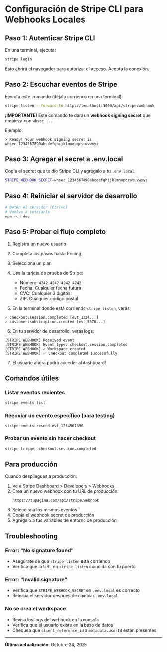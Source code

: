 # Configuración de Stripe CLI para Webhooks Locales

## Paso 1: Autenticar Stripe CLI

En una terminal, ejecuta:

```bash
stripe login
```

Esto abrirá el navegador para autorizar el acceso. Acepta la conexión.

## Paso 2: Escuchar eventos de Stripe

Ejecuta este comando (déjalo corriendo en una terminal):

```bash
stripe listen --forward-to http://localhost:3000/api/stripe/webhook
```

**¡IMPORTANTE!** Este comando te dará un **webhook signing secret** que empieza con `whsec_...`

Ejemplo:

```
> Ready! Your webhook signing secret is whsec_1234567890abcdefghijklmnopqrstuvwxyz
```

## Paso 3: Agregar el secret a .env.local

Copia el secret que te dio Stripe CLI y agrégalo a tu `.env.local`:

```bash
STRIPE_WEBHOOK_SECRET=whsec_1234567890abcdefghijklmnopqrstuvwxyz
```

## Paso 4: Reiniciar el servidor de desarrollo

```bash
# Detén el servidor (Ctrl+C)
# Vuelve a iniciarlo
npm run dev
```

## Paso 5: Probar el flujo completo

1. Registra un nuevo usuario
2. Completa los pasos hasta Pricing
3. Selecciona un plan
4. Usa la tarjeta de prueba de Stripe:
   - Número: `4242 4242 4242 4242`
   - Fecha: Cualquier fecha futura
   - CVC: Cualquier 3 dígitos
   - ZIP: Cualquier código postal

5. En la terminal donde está corriendo `stripe listen`, verás:

```
✓ checkout.session.completed [evt_1234...]
✓ customer.subscription.created [evt_5678...]
```

6. En tu servidor de desarrollo, verás logs:

```
[STRIPE WEBHOOK] Received event
[STRIPE WEBHOOK] Event type: checkout.session.completed
[STRIPE WEBHOOK] ✓ Workspace created
[STRIPE WEBHOOK] ✅ Checkout completed successfully
```

7. El usuario ahora podrá acceder al dashboard!

## Comandos útiles

### Listar eventos recientes

```bash
stripe events list
```

### Reenviar un evento específico (para testing)

```bash
stripe events resend evt_1234567890
```

### Probar un evento sin hacer checkout

```bash
stripe trigger checkout.session.completed
```

## Para producción

Cuando despliegues a producción:

1. Ve a Stripe Dashboard > Developers > Webhooks
2. Crea un nuevo webhook con tu URL de producción:
   ```
   https://tupagina.com/api/stripe/webhook
   ```
3. Selecciona los mismos eventos
4. Copia el webhook secret de producción
5. Agrégalo a tus variables de entorno de producción

## Troubleshooting

### Error: "No signature found"

- Asegúrate de que `stripe listen` está corriendo
- Verifica que la URL en `stripe listen` coincida con tu puerto

### Error: "Invalid signature"

- Verifica que `STRIPE_WEBHOOK_SECRET` en `.env.local` es correcto
- Reinicia el servidor después de cambiar `.env.local`

### No se crea el workspace

- Revisa los logs del webhook en la consola
- Verifica que el usuario existe en la base de datos
- Chequea que `client_reference_id` o `metadata.userId` están presentes

---

**Última actualización**: Octubre 24, 2025
